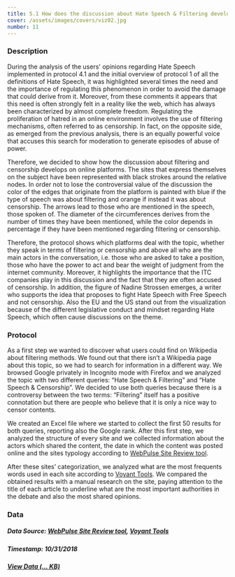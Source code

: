 ```yaml
---
title: 5.1 How does the discussion about Hate Speech & Filtering develop on the web?
cover: /assets/images/covers/viz02.jpg
number: 11
---
```


### Description 

During the analysis of the users' opinions regarding Hate Speech implemented in protocol 4.1 and the initial overview of protocol 1 of all the definitions of Hate Speech, it was highlighted several times the need and the importance of regulating this phenomenon in order to avoid the damage that could derive from it. Moreover, from these comments it appears that this need is often strongly felt in a reality like the web, which has always been characterized by almost complete freedom.
Regulating the proliferation of hatred in an online environment involves the use of filtering mechanisms, often referred to as censorship. In fact, on the opposite side, as emerged from the previous analysis, there is an equally powerful voice that accuses this search for moderation to generate episodes of abuse of power.

Therefore, we decided to show how the discussion about filtering and censorship develops on online platforms.
The sites that express themselves on the subject have been represented with black strokes around the relative nodes. In order not to lose the controversial value of the discussion the color of the edges that originate from the platform is painted with blue if the type of speech was about filtering and orange if instead it was about censorship. The arrows lead to those who are mentioned in the speech, those spoken of. The diameter of the circumferences derives from the number of times they have been mentioned, while the color depends in percentage if they have been mentioned regarding filtering or censorship. 

Therefore, the protocol shows which platforms deal with the topic, whether they speak in terms of filtering or censorship and above all who are the main actors in the conversation, i.e. those who are asked to take a position, those who have the power to act and bear the weight of judgment from the internet community. Moreover, it highlights the importance that the ITC companies play in this discussion and the fact that they are often accused of censorship. 
In addition, the figure of Nadine Strossen emerges, a writer who supports the idea that proposes to fight Hate Speech with Free Speech and not censorship.
Also the EU and the US stand out from the visualization because of the different legislative conduct and mindset regarding Hate Speech, which often cause discussions on the theme.


### Protocol

As a first step we wanted to discover what users could find on Wikipedia about filtering methods. We found out that there isn’t a Wikipedia page about this topic, so we had to search for information in a different way. 
We browsed Google privately in Incognito mode with Firefox and we analyzed the topic with two different queries: “Hate Speech & Filtering” and “Hate Speech & Censorship”. 
We decided to use both queries because there is a controversy between the two terms: “Filtering” itself has a positive connotation but there are people who believe that it is only a nice way to censor contents.

We created an Excel file where we started to collect the first 50 results for both queries, reporting also the Google rank.
After this first step, we analyzed the structure of every site and we collected information about the actors which shared the content, the date in which the content was posted online and the sites typology according to [WebPulse Site Review tool](https://sitereview.bluecoat.com/#/).

After these sites’ categorization, we analyzed what are the most frequents words used in each site according to [Voyant Tools](https://voyant-tools.org/). We compared the obtained results with a manual research on the site, paying attention to the title of each article to underline what are the most important authorities in the debate and also the most shared opinions. 


### Data
##### Data Source: [WebPulse Site Review tool](https://sitereview.bluecoat.com/#/), [Voyant Tools](https://voyant-tools.org/)
##### Timestamp: 10/31/2018
##### [View Data (... KB)](http://densitydesign.org/)
